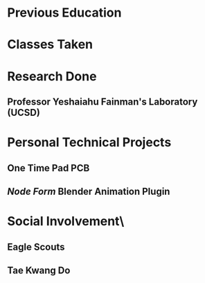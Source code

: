 # Previous Education

# Classes Taken

# Research Done
## Professor Yeshaiahu Fainman's Laboratory (UCSD)
# Personal Technical Projects
## One Time Pad PCB
## *Node Form* Blender Animation Plugin

# Social Involvement\
## Eagle Scouts
## Tae Kwang Do

